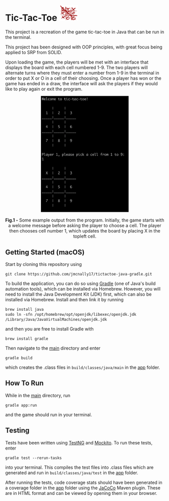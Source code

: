 # Tic-Tac-Toe <img src="./images/tictactoe.png" width=60>

This project is a recreation of the game tic-tac-toe in Java that can be run in the terminal.

This project has been designed with OOP principles, with great focus being applied to SRP from SOLID.

Upon loading the game, the players will be met with an interface that displays the board with each cell numbered 1-9. The two players will alternate turns where they must enter a number from 1-9 in the terminal in order to put X or O in a cell of their choosing. Once a player has won or the game has ended in a draw, the interface will ask the players if they would like to play again or exit the program.

<p align="center">
  <img src="./images/tictactoe-output.png" width="55%">
</p>

<p align="center">
  <b>Fig.1 -</b> Some example output from the program. Initially, the game starts with a welcome message before asking the player to choose a cell. The player then chooses cell number 1, which updates the board by placing X in the topleft cell.
</p>

## Getting Started (macOS)

Start by cloning this repository using

```
git clone https://github.com/jmcnally17/tictactoe-java-gradle.git
```

To build the application, you can do so using [Gradle](https://gradle.org/) (one of Java's build automation tools), which can be installed via Homebrew. However, you will need to install the Java Development Kit (JDK) first, which can also be installed via Homebrew. Install and then link it by running

```
brew install java
sudo ln -sfn /opt/homebrew/opt/openjdk/libexec/openjdk.jdk /Library/Java/JavaVirtualMachines/openjdk.jdk
```

and then you are free to install Gradle with

```
brew install gradle
```

Then navigate to the [main](https://github.com/jmcnally17/tictactoe-java-gradle) directory and enter

```
gradle build
```

which creates the .class files in `build/classes/java/main` in the [app](https://github.com/jmcnally17/tictactoe-java-gradle/tree/main/app) folder.

## How To Run

While in the [main](https://github.com/jmcnally17/tictactoe-java-gradle) directory, run

```
gradle app:run
```

and the game should run in your terminal.

## Testing

Tests have been written using [TestNG](https://testng.org/doc/) and [Mockito](https://site.mockito.org/). To run these tests, enter

```
gradle test --rerun-tasks
```

into your terminal. This compiles the test files into .class files which are generated and run in `build/classes/java/test` in the [app](https://github.com/jmcnally17/tictactoe-java-gradle/tree/main/app) folder.

After running the tests, code coverage stats should have been generated in a coverage folder in the [app](https://github.com/jmcnally17/tictactoe-java-gradle/tree/main/app) folder using the [JaCoCo](https://www.jacoco.org/jacoco/) Maven plugin. These are in HTML format and can be viewed by opening them in your browser.
